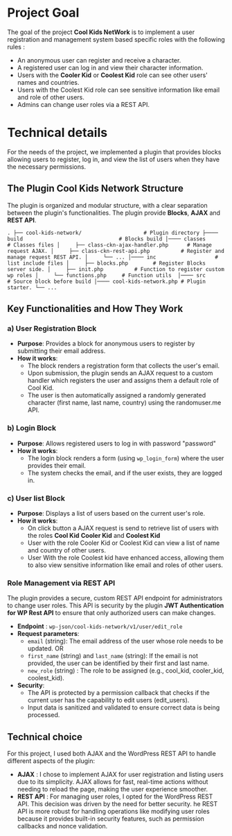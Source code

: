 # Project Goal

The goal of the project **Cool Kids NetWork** is to implement a user registration and management system based
specific roles with the following rules :
- An anonymous user can register and receive a character.
- A registered user can log in and view their character information.
- Users with the **Cooler Kid** or **Coolest Kid** role can see other users' names and countries.
- Users with the Coolest Kid role can see sensitive information like email and role of other users.
- Admins can change user roles via a REST API.

# Technical details
For the needs of the project, we implemented a plugin that provides blocks allowing users to register, log in, and view the list of users when they have the necessary permissions.

## The Plugin Cool Kids Network Structure
The plugin is organized and modular structure, with a clear separation between the plugin's functionalities.
The plugin provide **Blocks**, **AJAX** and **REST API**.

`
.
├── cool-kids-network/                    # Plugin directory
├──── build                               # Blocks build
│──── classes                             # Classes files
│     ├── class-ckn-ajax-handler.php      # Manage request AJAX.
│     ├── class-ckn-rest-api.php          # Register and manage request REST API.
│     └── ...
│──── inc                   # list include files
│     ├── blocks.php        # Register Blocks server side.
│     ├── init.php          # Function to register custom wp roles
│     └── functions.php     # Function utils 
│──── src                   # Source block before build
│──── cool-kids-network.php # Plugin starter.
└── ...
`
## Key Functionalities and How They Work
### a) User Registration Block
- **Purpose**: Provides a block for anonymous users to register by submitting their email address.
- **How it works**:
  - The block renders a registration form that collects the user's email. 
  - Upon submission, the plugin sends an AJAX request to a custom handler which registers the user and assigns them a default role of Cool Kid.
  - The user is then automatically assigned a randomly generated character (first name, last name, country) using the randomuser.me API.

### b) Login Block
- **Purpose**: Allows registered users to log in with password "password"
- **How it works**:
  - The login block renders a form (using `wp_login_form`) where the user provides their email.
  - The system checks the email, and if the user exists, they are logged in.

### c) User list Block
- **Purpose**: Displays a list of users based on the current user's role.
- **How it works**:
  - On click button a AJAX request is send to retrieve list of users with the roles **Cool Kid** **Cooler Kid** and **Coolest Kid**
  - User with the role Cooler Kid or Coolest Kid can view a list of name and country of other users.
  - User With the role Coolest kid have enhanced access, allowing them to also view sensitive information like email and roles of other users.

### Role Management via REST API

The plugin provides a secure, custom REST API endpoint for administrators to change user roles. 
This API is security by the plugin **JWT Authentication for WP Rest API** 
to ensure that only authorized users can make changes.

- **Endpoint** : `wp-json/cool-kids-network/v1/user/edit_role`
- **Request parameters**: 
  - `email` (string): The email address of the user whose role needs to be updated.
  OR
  - `first_name` (string) and `last_name` (string): If the email is not provided, the user can be identified by their first and last name.
  - `new_role` (string) : The role to be assigned (e.g., cool_kid, cooler_kid, coolest_kid).
- **Security**:
  - The API is protected by a permission callback that checks if the current user has the capability to edit users (edit_users). 
  - Input data is sanitized and validated to ensure correct data is being processed.

## Technical choice

For this project, I used both AJAX and the WordPress REST API to handle different aspects of the plugin:
- **AJAX** : I chose to implement AJAX for user registration and listing users due to its simplicity. AJAX allows for fast, real-time actions without needing to reload the page, making the user experience smoother.
- **REST API** : For managing user roles, I opted for the WordPress REST API. This decision was driven by the need for better security. he REST API is more robust for handling operations like modifying user roles because it provides built-in security features, such as permission callbacks and nonce validation.